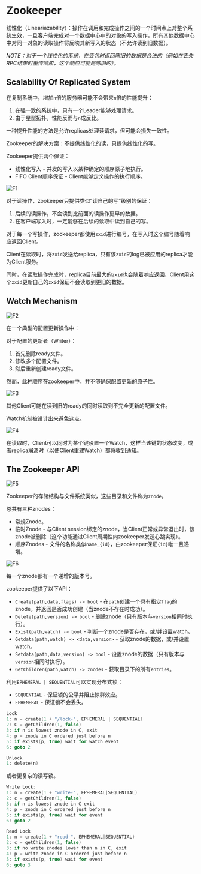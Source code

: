 # Zookeeper

线性化（Lineariazability）：操作在调用和完成操作之间的一个时间点上对整个系统生效，一旦客户端完成对一个数据中心中的对象的写入操作，所有其他数据中心中对同一对象的读取操作将反映其新写入的状态（不允许读到旧数据）。

*NOTE：对于一个线性化的系统，在丢包时返回陈旧的数据是合法的（例如在丢失RPC结果时重传响应，这个响应可能是陈旧的）。*

## Scalability Of Replicated System

在复制系统中，增加`n`倍的服务器可能不会带来`n`倍的性能提升：
1. 在强一致的系统中，只有一个Leader能够处理请求。
2. 由于星型拓扑，性能反而与`n`成反比。

一种提升性能的方法是允许replicas处理读请求，但可能会损失一致性。

Zookeeper的解决方案：不提供线性化的读，只提供线性化的写。

Zookeeper提供两个保证：
* 线性化写入 - 并发的写入以某种确定的顺序原子地执行。
* FIFO Client顺序保证 - Client能够定义操作的执行顺序。

![F1](./F1.jpg)

对于读操作，zookeeper只提供类似“读自己的写”级别的保证：
1. 后续的读操作，不会读到比前面的读操作更早的数据。
2. 在客户端写入时，一定能够在后续的读取中读到自己的写。

对于每一个写操作，zookeeper都使用`zxid`进行编号，在写入时这个编号随着响应返回Client。

Client在读取时，将`zxid`发送给replica，只有该`zxid`的log已被应用的replica才能为Client服务。

同时，在读取操作完成时，replica目前最大的`zxid`也会随着响应返回，Client用这个`zxid`更新自己的`zxid`保证不会读取到更旧的数据。

## Watch Mechanism

![F2](./F2.jpg)

在一个典型的配置更新操作中：

对于配置的更新者（Writer）：

1. 首先删除ready文件。
2. 修改多个配置文件。
3. 然后重新创建ready文件。

然而，此种顺序在zookeeper中，并不够确保配置更新的原子性。

![F3](./F3.jpg)

其他Client可能在读到旧的ready的同时读取到不完全更新的配置文件。

Watch机制被设计出来避免这点。

![F4](./F4.jpg)

在读取时，Client可以同时为某个键设置一个Watch，这样当该键的状态改变，或者replica崩溃时（以便Client重建Watch）都将收到通知。

## The Zookeeper API

![F5](./F5.jpg)

Zookeeper的存储结构与文件系统类似，这些目录和文件称为`znode`。

总共有三种znodes：
* 常规Znode。
* 临时Znode - 与Client session绑定的znode，当Client正常或异常退出时，该znode被删除（这个功能通过Client周期性向zookeeper发送心跳实现）。
* 顺序Znodes - 文件的名称类似`name_{id}`，由zookeeper保证`{id}`唯一且递增。

![F6](./F6.jpg)

每一个znode都有一个递增的版本号。

zookeeper提供了以下API：
* `Create(path,data,flags) -> bool` - 在`path`创建一个具有指定`flag`的znode，并返回是否成功创建（当znode不存在时成功）。
* `Delete(path,version) -> bool` - 删除znode（只有版本与`version`相同时执行）。
* `Exist(path,watch) -> bool` - 判断一个znode是否存在，或/并设置watch。
* `Getdata(path,watch) -> <data,version>` - 获取znode的数据，或/并设置watch。
* `Setdata(path,data,version) -> bool` - 设置znode的数据（只有版本与`version`相同时执行）。
* `GetChildren(path,watch) -> znodes` - 获取目录下的所有`entries`。

利用`EPHEMERAL | SEQUENTIAL`可以实现分布式锁：
* `SEQUENTIAL` - 保证锁的公平并阻止惊群效应。
* `EPHEMERAL` - 保证锁不会丢失。

```c
Lock
1: n = create(1 + "/lock-", EPHEMERAL | SEQUENTIAL)
2: C = getChildren(1, false)
3: if n is lowest znode in C, exit
4: p = znode in C ordered just before n
5: if exists(p, true) wait for watch event
6: goto 2
```

```c
Unlock
1: delete(n)
```

或者更复杂的读写锁。

```c
Write Lock:
1: n = create(1 + "write-", EPHEMERAL|SEQUENTIAL)
2: c = getChildren(1, false)
3: if n is lowest znode in C exit
4: p = znode in C ordered just before n
5: if exists(p, true) wait for event
6: goto 2
```

```c
Read Lock
1: n = create(1 + "read-", EPHEMERAL|SEQUENTIAL)
2: c = getChildren(1, false)
3: if no write znodes lower than n in C, exit
4: p = write znode in C ordered just before n
5: if exists(p, true) wait for event
6: goto 3
```